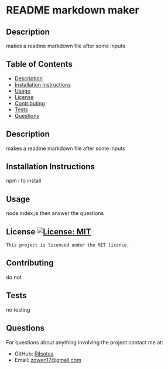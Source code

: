 # README markdown maker
    
## Description
makes a readme markdown file after some inputs
    
## Table of Contents
- [Description](#description)
- [Installation Instructions](#installation-instructions)
- [Usage](#usage)
- [License](#license)
- [Contributing](#contributing)
- [Tests](#tests)
- [Questions](#questions)

## Description
makes a readme markdown file after some inputs
    
## Installation Instructions
npm i to install
    
## Usage
node index.js then answer the questions 

## License [![License: MIT](https://img.shields.io/badge/License-MIT-yellow.svg)](https://opensource.org/licenses/MIT)
    This project is licensed under the MIT license.
    
## Contributing
do not
    
## Tests
no testing 
    
## Questions
For questions about anything involving the project contact me at:
- GitHub: [Rilsotea](https://github.com/Rilsotea)
- Email: zowen17@gmail.com